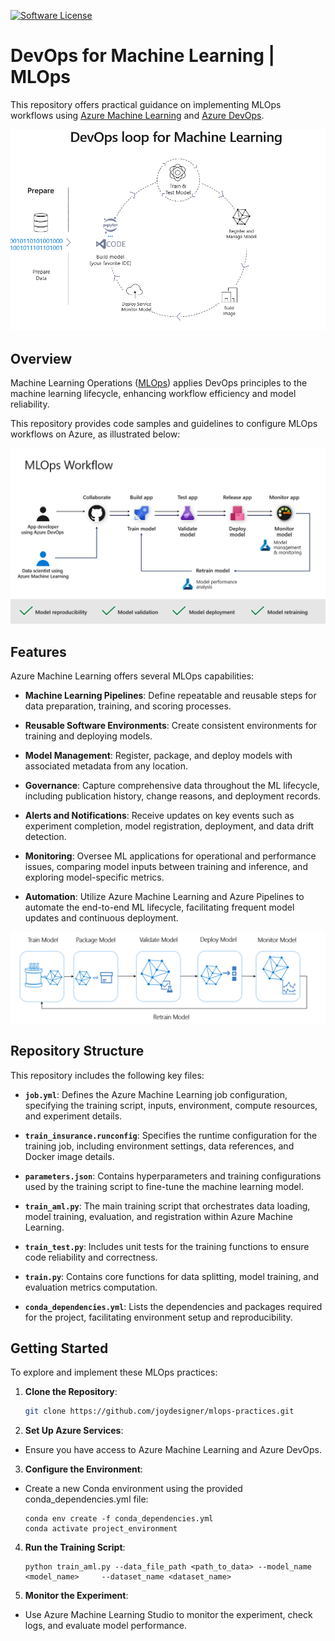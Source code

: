 [![Software License](https://img.shields.io/badge/license-MIT-brightgreen.svg?style=flat-square)](LICENSE)

# DevOps for Machine Learning | MLOps

This repository offers practical guidance on implementing MLOps workflows using [Azure Machine Learning](https://docs.microsoft.com/en-us/azure/machine-learning/) and [Azure DevOps](https://docs.microsoft.com/en-us/azure/devops/?view=azure-devops&viewFallbackFrom=vsts).

![ML Loop](./architecture/ml-loop.PNG)

## Overview

Machine Learning Operations ([MLOps](https://docs.microsoft.com/en-us/azure/machine-learning/concept-model-management-and-deployment)) applies DevOps principles to the machine learning lifecycle, enhancing workflow efficiency and model reliability.

This repository provides code samples and guidelines to configure MLOps workflows on Azure, as illustrated below:

![Workflow Diagram](./architecture/flow.PNG)

## Features

Azure Machine Learning offers several MLOps capabilities:

- **Machine Learning Pipelines**: Define repeatable and reusable steps for data preparation, training, and scoring processes.

- **Reusable Software Environments**: Create consistent environments for training and deploying models.

- **Model Management**: Register, package, and deploy models with associated metadata from any location.

- **Governance**: Capture comprehensive data throughout the ML lifecycle, including publication history, change reasons, and deployment records.

- **Alerts and Notifications**: Receive updates on key events such as experiment completion, model registration, deployment, and data drift detection.

- **Monitoring**: Oversee ML applications for operational and performance issues, comparing model inputs between training and inference, and exploring model-specific metrics.

- **Automation**: Utilize Azure Machine Learning and Azure Pipelines to automate the end-to-end ML lifecycle, facilitating frequent model updates and continuous deployment.

![ML Lifecycle](./architecture/ml-lifecycle.png)

## Repository Structure

This repository includes the following key files:

- **`job.yml`**: Defines the Azure Machine Learning job configuration, specifying the training script, inputs, environment, compute resources, and experiment details.

- **`train_insurance.runconfig`**: Specifies the runtime configuration for the training job, including environment settings, data references, and Docker image details.

- **`parameters.json`**: Contains hyperparameters and training configurations used by the training script to fine-tune the machine learning model.

- **`train_aml.py`**: The main training script that orchestrates data loading, model training, evaluation, and registration within Azure Machine Learning.

- **`train_test.py`**: Includes unit tests for the training functions to ensure code reliability and correctness.

- **`train.py`**: Contains core functions for data splitting, model training, and evaluation metrics computation.

- **`conda_dependencies.yml`**: Lists the dependencies and packages required for the project, facilitating environment setup and reproducibility.

## Getting Started

To explore and implement these MLOps practices:

1. **Clone the Repository**:

   ```bash
   git clone https://github.com/joydesigner/mlops-practices.git

2. **Set Up Azure Services**:
- Ensure you have access to Azure Machine Learning and Azure DevOps.

3. **Configure the Environment**:
- Create a new Conda environment using the provided conda_dependencies.yml file:

   ```
   conda env create -f conda_dependencies.yml
   conda activate project_environment
   ```

4. **Run the Training Script**:

   ```
   python train_aml.py --data_file_path <path_to_data> --model_name <model_name>     --dataset_name <dataset_name>
   ```

5. **Monitor the Experiment**:
- Use Azure Machine Learning Studio to monitor the experiment, check logs, and evaluate model performance.
